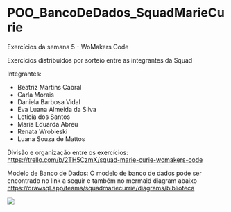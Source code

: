# POO_BancoDeDados_SquadMarieCurie

Exercícios da semana 5 - WoMakers Code

Exercícios distribuídos por sorteio entre as integrantes da Squad

Integrantes:

- Beatriz Martins Cabral
- Carla Morais
- Daniela Barbosa Vidal
- Eva Luana Almeida da Silva
- Letícia dos Santos
- Maria Eduarda Abreu
- Renata Wrobleski
- Luana Souza de Mattos

Divisão e organização entre os exercícios:
https://trello.com/b/2TH5CzmX/squad-marie-curie-womakers-code

Modelo de Banco de Dados:
O modelo de banco de dados pode ser encontrado no link a seguir e também no mermaid diagram abaixo
https://drawsql.app/teams/squadmariecurrie/diagrams/biblioteca

[![](https://mermaid.ink/img/pako:eNqtVNtugzAM_ZUoz-UHeJz2B3tFQoa4rbUkRrkgTW3_vQHSdYGtVaXlBTg-Pj6xE06yZ4WyllVVNTZQ0FiLN-o0ccAeGjvj6N4JDg5MY0VaaAaHPpBhL04LNC2yQZAqv6OP4IjbNa5pdCWqIKAY8MCxRbOCFY6sR3R_RUhxEeqYNYK9R5fQZXnMtR8Z74_gROpF1PyLJvmBLY2oS4GeBwJfYqgosIPN7g-YWnrffvaV2U-dWTZYJC5yr-dBTPXQt3NDNqPcjmhC55y18xl8of435LlzuPGVD80_CN5SA2rcs12zLfTEFjQpUHcLP0_J-VxVfCpOfC0G9j5S6fUp8TbdTFzkS0qe4wPG0uhMWI3vAbOUkjtp0Bkgle793ONGhiOmnsk6vSpwn41s7CXxJpWPL9vLOriIOxmH6dbln4Gs96A9Xq4DL1RT?type=png)](https://mermaid.live/edit#pako:eNqtVNtugzAM_ZUoz-UHeJz2B3tFQoa4rbUkRrkgTW3_vQHSdYGtVaXlBTg-Pj6xE06yZ4WyllVVNTZQ0FiLN-o0ccAeGjvj6N4JDg5MY0VaaAaHPpBhL04LNC2yQZAqv6OP4IjbNa5pdCWqIKAY8MCxRbOCFY6sR3R_RUhxEeqYNYK9R5fQZXnMtR8Z74_gROpF1PyLJvmBLY2oS4GeBwJfYqgosIPN7g-YWnrffvaV2U-dWTZYJC5yr-dBTPXQt3NDNqPcjmhC55y18xl8of435LlzuPGVD80_CN5SA2rcs12zLfTEFjQpUHcLP0_J-VxVfCpOfC0G9j5S6fUp8TbdTFzkS0qe4wPG0uhMWI3vAbOUkjtp0Bkgle793ONGhiOmnsk6vSpwn41s7CXxJpWPL9vLOriIOxmH6dbln4Gs96A9Xq4DL1RT)
